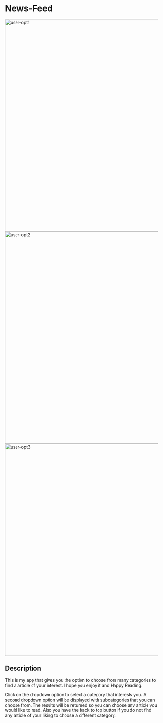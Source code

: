 # News-Feed

<img width="700" alt="user-opt1" src="https://user-images.githubusercontent.com/15162048/27256885-a076f6ce-5391-11e7-863c-97610143cd0c.png"> 
<img width="700" alt="user-opt2" src="https://user-images.githubusercontent.com/15162048/27256893-d327fece-5391-11e7-98ed-eede84fefca3.png">
<img width="700" alt="user-opt3" src="https://user-images.githubusercontent.com/15162048/27256894-e37a07b8-5391-11e7-855d-d35036ef449b.png">

## Description

This is my app that gives you the option to choose from many categories to find a article of your interest. I hope you enjoy it and Happy Reading.

Click on the dropdown option to select a category that interests you. A second dropdown option will be displayed with subcategories that you can choose from. The results will be returned so you can choose any article you would like to read. Also you have the back to top button if you do not find any article of your liking to choose a different category.

